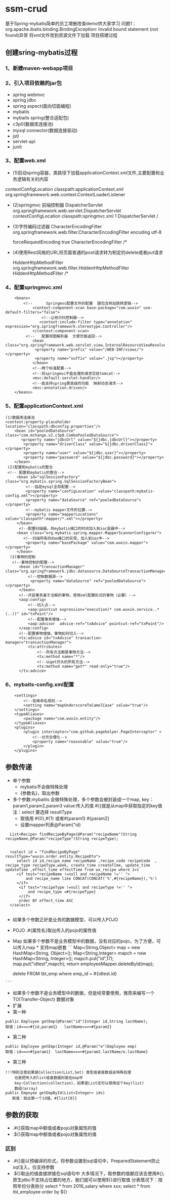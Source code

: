 # ssm-crud
基于Spring-mybatis简单的员工增删改查demo供大家学习
问题1：org.apache.ibatis.binding.BindingException: Invalid bound statement (not found)异常
将xml文件改到资源文件下加载
项目搭建过程
## 创建sring-mybatis过程
### 1、新建maven-webapp项目

### 2、引入项目依赖的jar包
   * spring webmvc
   * spring jdbc
   * spring aspect(面向切面编程)
   * mybatis
   * mybaits spring(整合适配包)
   * c3p0(数据库连接池)
   * mysql connector(数据连接驱动)   
   * jstl
   * servlet-api
   * junit

### 3、配置web.xml
   * (1)启动spring容器，类路径下加载applicationContext.xml文件,主要配置和业务逻辑有关的内容
   
   <context-param>
       <param-name>contextConfigLocation</param-name>
       <param-value>classpath:applicationContext.xml</param-value>
     </context-param>
     <listener>
       <listener-class>org.springframework.web.context.ContextLoaderListener</listener-class>
     </listener>
    
   * (2)springmvc 前端控制器
    <servlet>
        <servlet-name>DispatcherServlet</servlet-name>
        <servlet-class>org.springframework.web.servlet.DispatcherServlet</servlet-class>
        <init-param>
          <param-name>contextConfigLocation</param-name>
          <param-value>classpath:springmvc.xml</param-value>
        </init-param>
        <load-on-startup>1</load-on-startup>
      </servlet>
      <servlet-mapping>
        <servlet-name>DispatcherServlet</servlet-name>
        <url-pattern>/</url-pattern>
      </servlet-mapping>
    
   * (3)字符编码过滤器
     <filter>
       <filter-name>CharacterEncodingFilter</filter-name>
       <filter-class>org.springframework.web.filter.CharacterEncodingFilter</filter-class>
       <init-param>
         <param-name>encoding</param-name>
         <param-value>utf-8</param-value>
       </init-param>
   
       <init-param>
         <param-name>forceRequestEncoding</param-name>
         <param-value>true</param-value>
       </init-param>
     </filter>
     <filter-mapping>
       <filter-name>CharacterEncodingFilter</filter-name>
       <url-pattern>/*</url-pattern>
     </filter-mapping>
     
   * (4)使用Rest风格的URI,将页面普通的post请求转为制定的delete或者put请求
   
     <filter>
       <filter-name>HiddenHttpMethodFilter</filter-name>
       <filter-class>org.springframework.web.filter.HiddenHttpMethodFilter</filter-class>
     </filter>
     <filter-mapping>
       <filter-name>HiddenHttpMethodFilter</filter-name>
       <url-pattern>/*</url-pattern>
     </filter-mapping>
       
###  4、配置springmvc.xml
        <beans>
            <!--      Springmvc配置文件的配置  跟包含网站跳转逻辑-->
                <context:component-scan base-package="com.wuxin" use-default-filters="false">
                    <!--让他只扫控制器-->
                   <context:include-filter type="annotation" expression="org.springframework.stereotype.Controller"/>
                </context:component-scan>
             <!--   配置视图解析器  方便页面返回-->
                <bean class="org.springframework.web.servlet.view.InternalResourceViewResolver">
                 <property name="prefix" value="/WEB-INF/views/"></property>
                 <property name="suffix" value=".jsp"></property>
                </bean>
                <!--两个标准配置-->
                <!--将springmvc不能处理的请求交给tomcat-->
                <mvc:default-servlet-handler/>
                <!--能支持spring更高级的功能  映射动态请求-->
                <mvc:annotation-driven/>
        </beans>
  
###  5、配置applicationContext.xml
  
    (1)数据库连接池
    <context:property-placeholder location="classpath:dbconfig.properties"/>
        <bean id="pooledDataSource" class="com.mchange.v2.c3p0.ComboPooledDataSource">
           <property name="jdbcUrl" value="${jdbc.jdbcUrl}"></property>
            <property name="driverClass" value="${jdbc.driverClass}"></property>
            <property name="user" value="${jdbc.user}"></property>
            <property name="password" value="${jdbc.password}"></property>
        </bean>
     (2)配置和mybatis的整合
     <!-- 配置和mybatis的整合-->
         <bean id="sqlSessionFactory" class="org.mybatis.spring.SqlSessionFactoryBean">
             <!--指定mysql全局配置-->
             <property name="configLocation" value="classpath:mybatis-config.xml"></property>
             <property name="dataSource" ref="pooledDataSource"></property>
             <!--mybatis mapper文件的位置-->
             <property name="mapperLocations" value="classpath*:mapper/*.xml"></property>
         </bean>
          <!--配置扫描器，将mybatis接口的时间加入到ioc容器中-->
         <bean class="org.mybatis.spring.mapper.MapperScannerConfigurer">
            <!--扫描所有的dao接口的实现，加入到ioc中-->
             <property name="basePackage" value="com.wuxin.mapper"></property>
         </bean>
      (3)事物的控制
       <!--事物控制的配置-->
          <bean id="transactionManager" class="org.springframework.jdbc.datasource.DataSourceTransactionManager">
              <!--控制数据源-->
               <property name="dataSource" ref="pooledDataSource"></property>
          </bean>
          <!--开启事务基于注解的事物，使用xml配置形式的事物（必要）-->
          <aop:config>
              <!--切入点-->
              <aop:pointcut expression="execution(* com.wuxin.service..* (..))" id="txPoint"/>
              <!--配置事务增强-->
              <aop:advisor  advice-ref="txAdvice" pointcut-ref="txPoint"/>
          </aop:config>
          <!--配置事物增强，事物如何切入-->
          <tx:advice id="txAdvice" transaction-manager="transactionManager">
              <tx:attributes>
                  <!--所有方法都是事物方法-->
                  <tx:method name="*"/>
                  <!--以get开头的所有方法-->
                  <tx:method name="get*" read-only="true"/>
          </tx:advice>     
  
  

### 6、mybaits-config.xml配置
 
        <settings>
            <!--驼峰命名规则-->
            <setting name="mapUnderscoreToCamelCase" value="true"/>
        </settings>
        <typeAliases>
            <package name="com.wuxin.entity"/>
        </typeAliases>
        <plugins>
            <plugin interceptor="com.github.pagehelper.PageInterceptor" >
                <!--分页合理化-->
                <property name="reasonable" value="true"/>
            </plugin>
        </plugins>
## 参数传递
  * 单个参数
    * mybatis不会做特殊处理
    * {参数名}，取出参数
  * 多个参数:mybaitis 会做特殊处理，多个参数会被封装成一个map,
     key：param1,param2,param3  value:传入的值 #{}就是从map中获取指定的key值
     注：select 要选择 resultType
     * 取值用 #{0},#{1}  或者#{param1}  #{param2}
     * 设置mapper列表@Param("id) 
     
  ```
    List<Recipe> findRecipeByPage(@Param("recipeName")String recipeName,@Param("recipeType")String recipeType);
    
       
   	<select id = "findRecipeByPage" resultType="wuxin.order.entity.RecipeDto">
   	   select id id,recipe_name recipeName ,recipe_code recipeCode  , recipe_type recipeType,week, create_time createTime, update_time updateTime ,effect_time effectTime from wx_recipe where 1=1
   	   <if test="recipeName !=null and recipeName !='' ">
   	       and recipe_name like CONCAT(CONCAT('%',#{recipeName}),'%')
   	   </if>
   		<if test="recipeType !=null and recipeType !='' ">
   			and recipe_type =#{recipeType}
   		</if>
   		order BY effect_time ASC
   	</select>    
       
  ```
  * 如果多个参数正好是业务的数据模型，可以传入POJO
   * POJO .#{属性名}取出传入的pojo的属性值
   * Map 如果多个参数不是业务模型中的数据，没有对应的pojo，为了方便，可以传入map
    * 支持map嵌套
    ```
       Map<String,Object> map = new HashMap<String, Object>();
       Map<String,Integer> mapch = new HashMap<String, Integer>();
       mapch.put("id",17);
       map.put("idtest",mapch);
       return employeeMapper.deleteById(map);
       
       <delete id="deleteById">
           delete FROM  tbl_emp where emp_id = #{idtest.id}
       </delete>       
    ```
  * 如果多个参数不是业务模型中的数据，但是经常要使用，推荐来编写一个TO(Transfer-Object)
    数据对象
  * 扩展
   * 第一种
   ```
   public Employee getEmp(@Param("id")Integer id,String lastName);
   取值：id===>#{id,param1}   lastName===>#{param2}
   ``` 
     
   * 第二种
   ```
   public Employee getEmp(Integer id,@Param("e")Employee emp)
   取值：id===>#{param1}  lastName===>#{param2.lastName/e.lastName}
   ```
   
   * 第三种
   ```
   !!!特别注意如果是Collection(List,Set) 类型或者是数组会特殊处理
       也是把传入的list或者数据封装在map中
       key:Collection(collection)，如果是List还可以使用这个key(list)
       数组(array)
   public Empoyee getEmpById(List<Integer> ids)
      取值：取出第一个id值，#{list[0]} 
  ```
## 参数的获取
   * .#{}获取map中额值或者pojo对象属性的值
   * .${}获取map中额值或者pojo对象属性的值
   ### 区别
   * .#{}是以预编译的形式，将参数设置到sql语句中，PreparedStatement防止sql注入，仅支持参数
   * .${}取出的值直接拼接在sql语句中
   大多情况下，取参数的值都应该去使用#{};
   原生jdbc不支持占位置的地方，我们就可以使用${}进行取值
    分表情况下：按照年份分表拆分
        select * from  2016_salary  where  xxx;
        select * from tbl_employee order by ${}
    
   